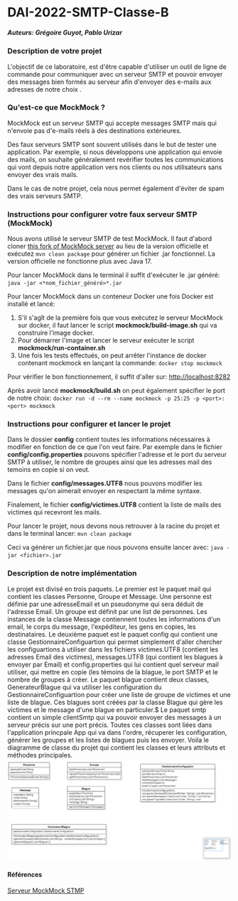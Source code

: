 # DAI-2022-SMTP-Classe-B
##### Auteurs: Grégoire Guyot, Pablo Urizar

### Description de votre projet
L'objectif de ce laboratoire, est d'être capable d'utiliser un outil de ligne de commande pour communiquer avec un serveur SMTP et pouvoir envoyer des messages bien formés au serveur afin d'envoyer des e-mails aux adresses de notre choix .

### Qu'est-ce que MockMock ?
MockMock est un serveur SMTP qui accepte messages SMTP mais qui n'envoie pas d'e-mails réels à des destinations extérieures. 

Des faux serveurs SMTP sont souvent utilisés dans le but de tester une application. Par exemple, si nous développons une application qui envoie des mails, on souhaite généralement revérifier toutes les communications qui vont depuis notre application vers nos clients ou nos utilisateurs sans envoyer des vrais mails.

Dans le cas de notre projet, cela nous permet également d'éviter de spam des vrais serveurs SMTP.

### Instructions pour configurer votre faux serveur SMTP (MockMock)
Nous avons utilisé le serveur SMTP de test MockMock. Il faut d'abord cloner [this fork of MockMock server](https://github.com/DominiqueComte/MockMock) au lieu de la version officielle et exécutez `mvn clean package` pour générer un fichier .jar fonctionnel. La version officielle ne fonctionne plus avec Java 17.

Pour lancer MockMock dans le terminal il suffit d'exécuter le .jar généré:
`    java -jar <*nom_fichier_généré>*.jar`

Pour lancer MockMock dans un conteneur Docker une fois Docker est installé et lancé:
1. S'il s'agît de la première fois que vous exécutez le serveur MockMock sur docker, il faut lancer le script **mockmock/build-image.sh** qui va construire l'image docker.
2. Pour démarrer l'image et lancer le serveur exécuter le script **mockmock/run-container.sh**
3. Une fois les tests effectués, on peut arrêter l'instance de docker contenant mockmock en lançant la commande:
`docker stop mockmock`

Pour vérifier le bon fonctionnement, il suffit d'aller sur:
[http://localhost:8282](http://localhost:8282 "http://localhost:8282")

Après avoir lancé **mockmock/build.sh** on peut également spécifier le port de notre choix:
`docker run -d --rm --name mockmock -p 25:25 -p <port>:<port> mockmock`

### Instructions pour configurer et lancer le projet
Dans le dossier **config** contient toutes les informations nécessaires à modifier en fonction de ce que l'on veut faire. Par exemple dans le fichier **config/config.properties** pouvons spécifier l'adresse et le port du serveur SMTP à utiliser, le nombre de groupes ainsi que les adresses mail des temoins en copie si on veut.

Dans le fichier **config/messages.UTF8** nous pouvons modifier les messages qu'on aimerait envoyer en respectant la même syntaxe.

Finalement, le fichier **config/victimes.UTF8** contient la liste de mails des victimes qui recevront les mails.

Pour lancer le projet, nous devons nous retrouver à la racine du projet et dans le terminal lancer:
`mvn clean package`

Ceci va générer un fichier.jar que nous pouvons ensuite lancer avec:
`java -jar <fichier>.jar`

### Description de notre implémentation

Le projet est divisé en trois paquets. Le premier est le paquet mail qui contient les classes Personne, Groupe et Message. Une personne est définie par une adresseEmail et un pseudonyme qui sera déduit de l'adresse Email. Un groupe est définit par une list de personnes. Les instances de la classe Message contiennent toutes les informations d'un email, le corps du message, l'expéditeur, les gens en copies, les destinataires.
Le deuxième paquet est le paquet config qui contient une classe GestionnaireConfiguartion qui permet simplement d'aller chercher les configuartions à utiliser dans les fichiers victimes.UTF8 (contient les adresses Email des victimes), messages.UTF8 (qui contient les blagues à envoyer par Email) et config.properties qui lui contient quel serveur mail utiliser, qui mettre en copie (les témoins de la blague, le port SMTP et le nombre de groupes à créer.
Le paquet blague contient deux classes, GenerateurBlague qui va utiliser les configuration du GestionnaireConfiguartion pour créer une liste de groupe de victimes et une liste de blague. Ces blagues sont créées par la classe Blague qui gère les victimes et le message d'une blague en particuler.$
Le paquet smtp contient un simple clientSmtp qui va pouvoir envoyer des messages à un serveur précis sur une port précis.
Toutes ces classes sont liées dans l'application princpale App qui va dans l'ordre, récuperer les configuration, générer les groupes et les listes de blagues puis les envoyer.
Voila le diagramme de classe du projet qui contient les classes et leurs attributs et méthodes principales.
![UML](imageRapport/UML.PNG)

#### Références
[Serveur MockMock STMP](https://github.com/DominiqueComte/MockMock "Serveur MockMock STMP")
